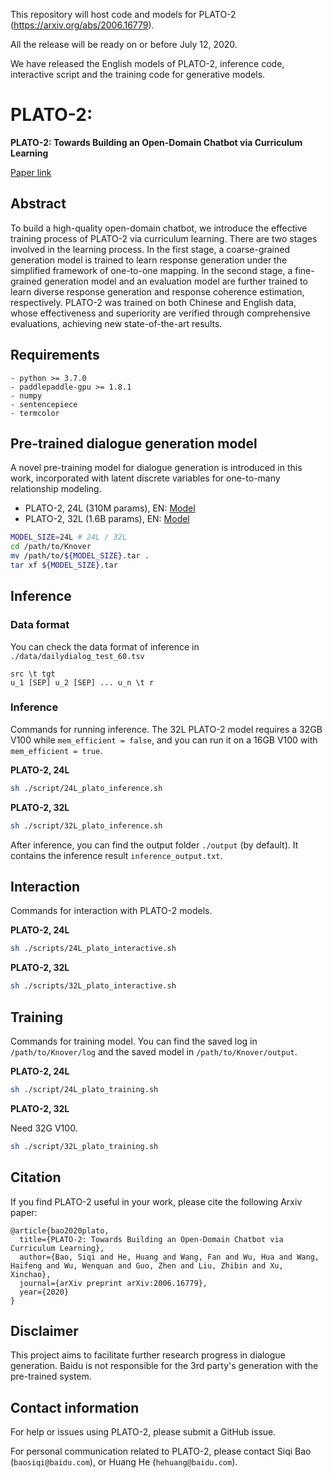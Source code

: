 This repository will host code and models for PLATO-2 (https://arxiv.org/abs/2006.16779).

All the release will be ready on or before July 12, 2020.

We have released the English models of PLATO-2, inference code, interactive script and the training code for generative models.

# PLATO-2: 
**PLATO-2: Towards Building an Open-Domain Chatbot via Curriculum Learning**

[Paper link](https://arxiv.org/abs/2006.16779)

## Abstract
To build a high-quality open-domain chatbot, we introduce the effective training process of PLATO-2 via curriculum learning. There are two stages involved in the learning process. In the first stage, a coarse-grained generation model is trained to learn response generation under the simplified framework of one-to-one mapping. In the second stage, a fine-grained generation model and an evaluation model are further trained to learn diverse response generation and response coherence estimation, respectively. PLATO-2 was trained on both Chinese and English data, whose effectiveness and superiority are verified through comprehensive evaluations, achieving new state-of-the-art results.

## Requirements
```
- python >= 3.7.0
- paddlepaddle-gpu >= 1.8.1
- numpy
- sentencepiece
- termcolor
```

## Pre-trained dialogue generation model
A novel pre-training model for dialogue generation is introduced in this work, incorporated with latent discrete variables for one-to-many relationship modeling.

* PLATO-2, 24L (310M params), EN: [Model](https://baidu-nlp.bj.bcebos.com/PLATO-2/24L.tar)
* PLATO-2, 32L (1.6B params), EN: [Model](https://baidu-nlp.bj.bcebos.com/PLATO-2/32L.tar)

```bash
MODEL_SIZE=24L # 24L / 32L
cd /path/to/Knover
mv /path/to/${MODEL_SIZE}.tar .
tar xf ${MODEL_SIZE}.tar
```

## Inference

### Data format
You can check the data format of inference in `./data/dailydialog_test_60.tsv`
```
src \t tgt
u_1 [SEP] u_2 [SEP] ... u_n \t r
```

### Inference
Commands for running inference. The 32L PLATO-2 model requires a 32GB V100 while `mem_efficient = false`, and you can run it on a 16GB V100 with `mem_efficient = true`.

**PLATO-2, 24L**
```bash
sh ./script/24L_plato_inference.sh
```

**PLATO-2, 32L**
```bash
sh ./script/32L_plato_inference.sh
```

After inference, you can find the output folder `./output` (by default). It contains the inference result `inference_output.txt`.

## Interaction
Commands for interaction with PLATO-2 models.

**PLATO-2, 24L**
```bash
sh ./scripts/24L_plato_interactive.sh
```

**PLATO-2, 32L**
```bash
sh ./scripts/32L_plato_interactive.sh
```

## Training
Commands for training model. You can find the saved log in `/path/to/Knover/log` and the saved model in `/path/to/Knover/output`.

**PLATO-2, 24L**

```bash
sh ./script/24L_plato_training.sh
```

**PLATO-2, 32L**

Need 32G V100.

```bash
sh ./script/32L_plato_training.sh
```

## Citation
If you find PLATO-2 useful in your work, please cite the following Arxiv paper:
```
@article{bao2020plato,
  title={PLATO-2: Towards Building an Open-Domain Chatbot via Curriculum Learning},
  author={Bao, Siqi and He, Huang and Wang, Fan and Wu, Hua and Wang, Haifeng and Wu, Wenquan and Guo, Zhen and Liu, Zhibin and Xu, Xinchao},
  journal={arXiv preprint arXiv:2006.16779},
  year={2020}
}
```

## Disclaimer
This project aims to facilitate further research progress in dialogue generation. Baidu is not responsible for the 3rd party's generation with the pre-trained system.

## Contact information
For help or issues using PLATO-2, please submit a GitHub issue.

For personal communication related to PLATO-2, please contact Siqi Bao (`baosiqi@baidu.com`), or Huang He (`hehuang@baidu.com`).
